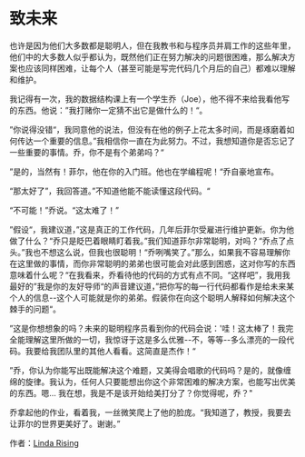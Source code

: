 # 致未来

也许是因为他们大多数都是聪明人，但在我教书和与程序员并肩工作的这些年里，他们中的大多数人似乎都认为，既然他们正在努力解决的问题很困难，那么解决方案也应该同样困难，让每个人（甚至可能是写完代码几个月后的自己）都难以理解和维护。

我记得有一次，我的数据结构课上有一个学生乔（Joe），他不得不来给我看他写的东西。他说：”我打赌你一定猜不出它是做什么的！“。

”你说得没错“，我同意他的说法，但没有在他的例子上花太多时间，而是琢磨着如何传达一个重要的信息。”我相信你一直在为此努力。不过，我想知道你是否忘记了一些重要的事情。乔，你不是有个弟弟吗？“

”是的，当然有！菲尔，他在你的入门班。他也在学编程呢！“乔自豪地宣布。

“那太好了”，我回答道。”不知道他能不能读懂这段代码。“

“不可能！”乔说。“这太难了！”

”假设“，我建议道，”这是真正的工作代码，几年后菲尔受雇进行维护更新。你为他做了什么？“乔只是眨巴着眼睛盯着我。”我们知道菲尔非常聪明，对吗？“乔点了点头。”我也不想这么说，但我也很聪明！“乔咧嘴笑了。”那么，如果我不容易理解你在这里做的事情，而你非常聪明的弟弟也很可能会对此感到困惑，这对你写的东西意味着什么呢？“在我看来，乔看待他的代码的方式有点不同。“这样吧”，我用我最好的”我是你的友好导师“的声音建议道，”把你写的每一行代码都看作是给未来某个人的信息--这个人可能就是你的弟弟。假装你在向这个聪明人解释如何解决这个棘手的问题“。

”这是你想想象的吗？未来的聪明程序员看到你的代码会说：'哇！这太棒了！我完全能理解这里所做的一切，我惊讶于这是多么优雅--不，等等--多么漂亮的一段代码。我要给我团队里的其他人看看。这简直是杰作！“

”乔，你认为你能写出既能解决这个难题，又美得会唱歌的代码吗？是的，就像缠绵的旋律。我认为，任何人只要能想出你这个非常困难的解决方案，也能写出优美的东西。嗯... 我在想，我是不是该开始给美打分了？你觉得呢，乔？"

乔拿起他的作业，看着我，一丝微笑爬上了他的脸庞。“我知道了，教授，我要去让菲尔的世界更美好了。谢谢。”

作者：[Linda Rising](http://programmer.97things.oreilly.com/wiki/index.php/Linda_Rising)